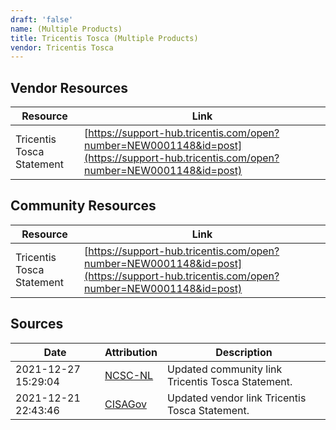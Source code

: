 ```yaml
---
draft: 'false'
name: (Multiple Products)
title: Tricentis Tosca (Multiple Products)
vendor: Tricentis Tosca
---
```


## Vendor Resources
| Resource | Link |
| --- | --- |
| Tricentis Tosca Statement | [https://support-hub.tricentis.com/open?number=NEW0001148&id=post](https://support-hub.tricentis.com/open?number=NEW0001148&id=post) |

## Community Resources
| Resource | Link |
| --- | --- |
| Tricentis Tosca Statement | [https://support-hub.tricentis.com/open?number=NEW0001148&id=post](https://support-hub.tricentis.com/open?number=NEW0001148&id=post) |


## Sources
| Date | Attribution | Description |
| --- | --- | --- |
| 2021-12-27 15:29:04 | [NCSC-NL](https://github.com/NCSC-NL/log4shell/blob/main/software/README.md) | Updated community link Tricentis Tosca Statement.  |
| 2021-12-21 22:43:46 | [CISAGov](https://raw.githubusercontent.com/cisagov/log4j-affected-db/develop/README.md) | Updated vendor link Tricentis Tosca Statement.  |
